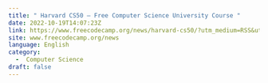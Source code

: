 ```yaml
---
title: " Harvard CS50 – Free Computer Science University Course "
date: 2022-10-19T14:07:23Z
link: https://www.freecodecamp.org/news/harvard-cs50/?utm_medium=RSS&utm_source=news.12bit.vn
site: www.freecodecamp.org/news
language: English
category:
  -  Computer Science 
draft: false
---
```

